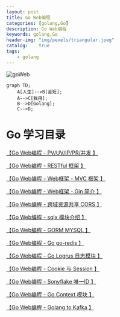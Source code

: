 ```yaml
---
layout: post
title: Go Web编程
categories: [golang,Go]
description: Go Web编程
keywords: golang,Go
header-img: "img/pexels/triangular.jpeg"
catalog:    true
tags:
    - golang
---
```


![goWeb][1]

```mermaid
graph TD;
    A[人生]-->B[苦短];
    A-->C[我用];
    B-->D[Golang];
    C-->D;
```

# Go 学习目录

[ 【Go Web编程 - PV/UV/IP/PR/并发 】](https://jicki.me/golang/go/web/2000/01/01/golang-web-note-7 "pv uv 并发")

[ 【Go Web编程 - RESTful 框架 】](https://jicki.me/golang/go/2000/01/01/golang-web-note-0 "Go RESTful框架")

[ 【Go Web编程 - Web框架 - MVC 框架 】](https://jicki.me/golang/go/2000/01/01/golang-web-note-1 "Go Web框架- MVC框架")

[ 【Go Web编程 - Web框架 - Gin 简介 】](https://jicki.me/golang/go/2000/01/01/golang-web-note-2 "Go Web框架- Gin")

[ 【Go Web编程 - 跨域资源共享 CORS 】](https://jicki.me/golang/go/2000/01/01/golang-web-note-3 "CORS 跨域解决")

[ 【Go Web编程 - sqlx 模块介绍 】](https://jicki.me/golang/go/2000/01/01/golang-web-note-4 "Go sqlx 模块介绍")

[ 【Go Web编程 - GORM MYSQL 】](https://jicki.me/golang/go/2000/01/01/golang-web-note-5 "Go GORM MYSQL")

[ 【Go Web编程 - Go go-redis 】](https://jicki.me/golang/go/2000/01/01/golang-web-note-6 "Go go-redis")

[ 【Go Web编程 - Go Logrus 日志模块 】](https://jicki.me/golang/go/web/2000/01/01/golang-web-note-8 "Go Logrus 日志模块")

[ 【Go Web编程 - Cookie 与 Session 】](https://jicki.me/golang/go/2000/01/01/golang-web-note-9 "Cookie 与 Session")

[ 【Go Web编程 - Sonyflake 唯一ID 】](https://jicki.me/golang/go/2000/01/01/golang-web-note-10 "Sonyflake 唯一ID")

[ 【Go Web编程 - Go Context 模块 】](https://jicki.me/golang/go/2000/01/01/golang-web-note-11 "Go Context 模块")

[ 【Go Web编程 - Golang to Kafka 】](https://jicki.me/golang/go/2000/01/01/golang-web-note-12 "Golang to Kafka")

  [1]: http://jicki.me/img/posts/golang/goweb.png
